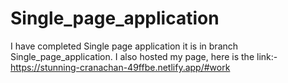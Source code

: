 # Single_page_application
I have completed Single page application it is in branch Single_page_application.
I also hosted my page, here is the link:- https://stunning-cranachan-49ffbe.netlify.app/#work
